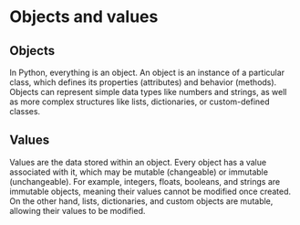 # Objects and values

## Objects
In Python, everything is an object. An object is an instance of a particular class, which defines its properties (attributes) and behavior (methods). Objects can represent simple data types like numbers and strings, as well as more complex structures like lists, dictionaries, or custom-defined classes.

## Values 
Values are the data stored within an object. Every object has a value associated with it, which may be mutable (changeable) or immutable (unchangeable). For example, integers, floats, booleans, and strings are immutable objects, meaning their values cannot be modified once created. On the other hand, lists, dictionaries, and custom objects are mutable, allowing their values to be modified.
